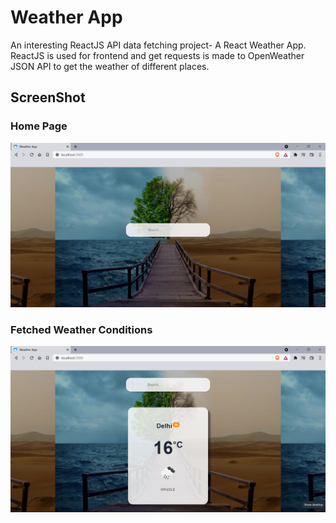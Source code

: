 # Weather App

An interesting ReactJS API data fetching project- A React Weather App.
ReactJS is used for frontend and get requests is made to OpenWeather JSON API to get the weather of different places.


## ScreenShot

### Home Page
<img src ="https://github.com/ijpkaushik/WeatherApp/blob/master/Screenshots/Weather%20App%20Search%20City.png" height=auto width=800 />

### Fetched Weather Conditions
<img src ="https://github.com/ijpkaushik/WeatherApp/blob/master/Screenshots/Weather%20App%20Searched%20City%20Data.png" height=auto width=800 />
